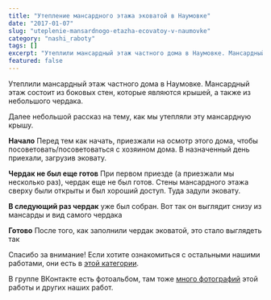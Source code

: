 ```yaml
---
title: "Утепление мансардного этажа эковатой в Наумовке"
date: "2017-01-07"
slug: "uteplenie-mansardnogo-etazha-ecovatoy-v-naumovke"
category: "nashi_raboty"
tags: []
excerpt: "Утеплили мансардный этаж частного дома в Наумовке. Мансардный этаж состоит из боковых стен, которые являются крышей, а также из небольшого чердака. Далее небольшой рассказ на тему, как мы утепляли эту..."
featured: false
---
```


Утеплили мансардный этаж частного дома в Наумовке. Мансардный этаж состоит из боковых стен, которые являются крышей, а также из небольшого чердака.

Далее небольшой рассказ на тему, как мы утепляли эту мансардную крышу.

**Начало**
Перед тем как начать, приезжали на осмотр этого дома, чтобы посоветовать/посоветоваться с хозяином дома. В назначенный день приехали, загрузив эковату.

**Чердак не был еще готов**
При первом приезде (а приезжали мы несколько раз), чердак еще не был готов. Стены мансардного этажа сверху были открыты и был хороший доступ. Туда задули эковату.

**В следующий раз чердак** уже был собран. Вот так он выглядит снизу из мансарды и вид самого чердака

**Готово**
После того, как заполнили чердак эковатой, это стало выглядеть так

Спасибо за внимание! Если хотите ознакомиться с остальными нашими работами, они есть в [этой категории](http://ecovata-str.ru/cat/nashi_raboty/).

В группе ВКонтакте есть фотоальбом, там тоже [много фотографий](https://vk.com/album-74267890_240049534) этой работы и других наших работ.
